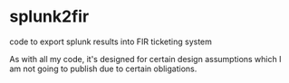 # splunk2fir
code to export splunk results into FIR ticketing system

As with all my code, it's designed for certain design assumptions which I am not going to publish due to certain obligations.
